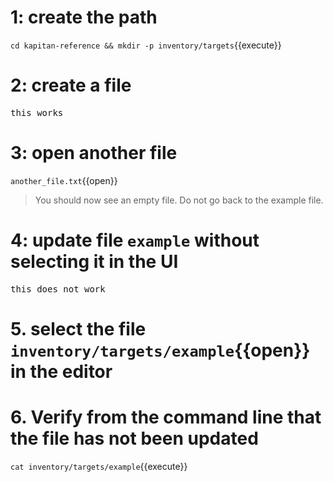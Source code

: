 # 1: create the path
`cd kapitan-reference && mkdir -p inventory/targets`{{execute}}

# 2: create a file
<pre class="file" data-filename="inventory/targets/example" data-target="replace">
this works
</pre>

# 3: open another file
`another_file.txt`{{open}}

> You should now see an empty file. Do not go back to the example file.

# 4: update file `example` without selecting it in the UI
<pre class="file" data-filename="inventory/targets/example" data-target="replace">
this does not work
</pre>

# 5. select the file `inventory/targets/example`{{open}} in the editor

# 6. Verify from the command line that the file has **not been updated**
`cat inventory/targets/example`{{execute}}